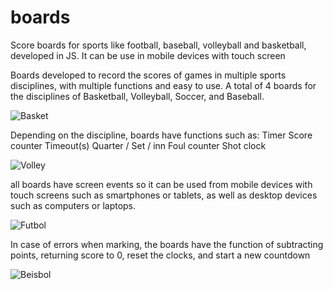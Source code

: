 # boards
Score boards for sports like football, baseball, volleyball and basketball, developed in JS. It can be use in mobile devices with touch screen

Boards developed to record the scores of games in multiple sports disciplines, with multiple functions and easy to use. A total of 4 boards for the disciplines of Basketball, Volleyball, Soccer, and Baseball.

![Basket](https://github.com/Samu-GGH/boards/assets/167037572/d04597e8-c6f7-43be-8ba4-59031c361203)

Depending on the discipline, boards have functions such as: 
Timer
Score counter
Timeout(s)
Quarter / Set / inn
Foul counter
Shot clock

![Volley](https://github.com/Samu-GGH/boards/assets/167037572/d0c934c2-f2dc-464c-944c-caba6680848d)

all boards have screen events so it can be used from mobile devices with touch screens such as smartphones or tablets, as well as desktop devices such as computers or laptops.

![Futbol](https://github.com/Samu-GGH/boards/assets/167037572/e797614a-99f5-4407-aa2b-5b451e17deb3)


In case of errors when marking, the boards have the function of subtracting points, returning score to 0, reset the clocks, and start a new countdown


![Beisbol](https://github.com/Samu-GGH/boards/assets/167037572/c8a69a59-162b-4204-a0dd-6d221a8332ba)



